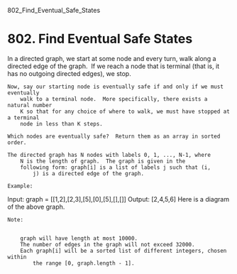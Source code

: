 802_Find_Eventual_Safe_States
# 802. Find Eventual Safe States

In a directed graph, we start at some node and every turn, walk along a directed edge of the
        graph.  If we reach a node that is terminal (that is, it has no outgoing directed
        edges), we stop.

    Now, say our starting node is eventually safe if and only if we must eventually
        walk to a terminal node.  More specifically, there exists a natural number
        K so that for any choice of where to walk, we must have stopped at a terminal
        node in less than K steps.

    Which nodes are eventually safe?  Return them as an array in sorted order.

    The directed graph has N nodes with labels 0, 1, ..., N-1, where
        N is the length of graph.  The graph is given in the
        following form: graph[i] is a list of labels j such that (i,
            j) is a directed edge of the graph.

    Example:
Input: graph = [[1,2],[2,3],[5],[0],[5],[],[]]
Output: [2,4,5,6]
Here is a diagram of the above graph.

    

    Note:

    
        graph will have length at most 10000.
        The number of edges in the graph will not exceed 32000.
        Each graph[i] will be a sorted list of different integers, chosen within
            the range [0, graph.length - 1].